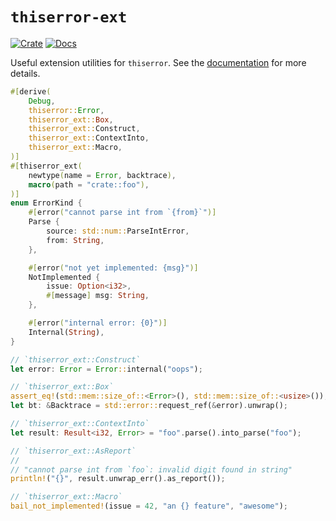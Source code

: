 # `thiserror-ext`

[![Crate](https://img.shields.io/crates/v/thiserror-ext.svg)](https://crates.io/crates/thiserror-ext)
[![Docs](https://docs.rs/thiserror-ext/badge.svg)](https://docs.rs/thiserror-ext)

Useful extension utilities for `thiserror`. See the [documentation](https://docs.rs/thiserror-ext) for more details.

```rust
#[derive(
    Debug,
    thiserror::Error,
    thiserror_ext::Box,
    thiserror_ext::Construct,
    thiserror_ext::ContextInto,
    thiserror_ext::Macro,
)]
#[thiserror_ext(
    newtype(name = Error, backtrace),
    macro(path = "crate::foo"),
)]
enum ErrorKind {
    #[error("cannot parse int from `{from}`")]
    Parse {
        source: std::num::ParseIntError,
        from: String,
    },

    #[error("not yet implemented: {msg}")]
    NotImplemented {
        issue: Option<i32>,
        #[message] msg: String,
    },

    #[error("internal error: {0}")]
    Internal(String),
}

// `thiserror_ext::Construct`
let error: Error = Error::internal("oops");

// `thiserror_ext::Box`
assert_eq!(std::mem::size_of::<Error>(), std::mem::size_of::<usize>());
let bt: &Backtrace = std::error::request_ref(&error).unwrap();

// `thiserror_ext::ContextInto`
let result: Result<i32, Error> = "foo".parse().into_parse("foo");

// `thiserror_ext::AsReport`
//
// "cannot parse int from `foo`: invalid digit found in string"
println!("{}", result.unwrap_err().as_report());

// `thiserror_ext::Macro`
bail_not_implemented!(issue = 42, "an {} feature", "awesome");
```
